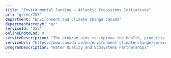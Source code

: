 ```yaml
---
title: "Environmental Funding – Atlantic Ecosystems Initiatives"
url: "gc/ec/255"
department: "Environment and Climate Change Canada"
departmentAcronym: "ec"
serviceId: "255"
onlineEndtoEnd: 0
serviceDescription: "The program aims to improve the health, productivity and long-term sustainability of ecosystems in Atlantic Canada.  Funding will be provided for projects that enhance integrated ecosystem planning and decision-making, increase ecosystem knowledge and science, and undertake actions that impact priority ecosystems in Atlantic Canada to conserve, restore and enhance the health of ecosystems."
serviceUrl: "https://www.canada.ca/en/environment-climate-change/services/environmental-funding/programs/atlantic-ecosystems-initiatives.html"
programDescription: "Water Quality and Ecosystems Partnerships"
---
```

